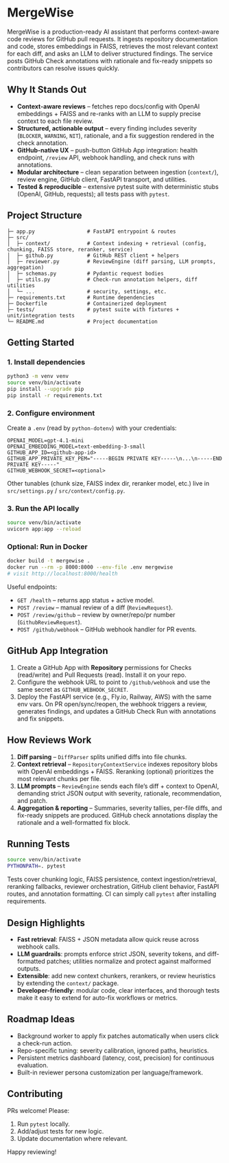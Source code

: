 # MergeWise

MergeWise is a production-ready AI assistant that performs context-aware code reviews for GitHub pull requests. It ingests repository documentation and code, stores embeddings in FAISS, retrieves the most relevant context for each diff, and asks an LLM to deliver structured findings. The service posts GitHub Check annotations with rationale and fix-ready snippets so contributors can resolve issues quickly.

## Why It Stands Out
- **Context-aware reviews** – fetches repo docs/config with OpenAI embeddings + FAISS and re-ranks with an LLM to supply precise context to each file review.
- **Structured, actionable output** – every finding includes severity (`BLOCKER`, `WARNING`, `NIT`), rationale, and a fix suggestion rendered in the check annotation.
- **GitHub-native UX** – push-button GitHub App integration: health endpoint, `/review` API, webhook handling, and check runs with annotations.
- **Modular architecture** – clean separation between ingestion (`context/`), review engine, GitHub client, FastAPI transport, and utilities.
- **Tested & reproducible** – extensive pytest suite with deterministic stubs (OpenAI, GitHub, requests); all tests pass with `pytest`.

## Project Structure
```
├─ app.py                 # FastAPI entrypoint & routes
├─ src/
│  ├─ context/            # Context indexing + retrieval (config, chunking, FAISS store, reranker, service)
│  ├─ github.py           # GitHub REST client + helpers
│  ├─ reviewer.py         # ReviewEngine (diff parsing, LLM prompts, aggregation)
│  ├─ schemas.py          # Pydantic request bodies
│  ├─ utils.py            # Check-run annotation helpers, diff utilities
│  └─ ...                 # security, settings, etc.
├─ requirements.txt       # Runtime dependencies
├─ Dockerfile             # Containerized deployment
├─ tests/                 # pytest suite with fixtures + unit/integration tests
└─ README.md              # Project documentation
```

## Getting Started
### 1. Install dependencies
```bash
python3 -m venv venv
source venv/bin/activate
pip install --upgrade pip
pip install -r requirements.txt
```

### 2. Configure environment
Create a `.env` (read by `python-dotenv`) with your credentials:
```
OPENAI_MODEL=gpt-4.1-mini
OPENAI_EMBEDDING_MODEL=text-embedding-3-small
GITHUB_APP_ID=<github-app-id>
GITHUB_APP_PRIVATE_KEY_PEM="-----BEGIN PRIVATE KEY-----\n...\n-----END PRIVATE KEY-----"
GITHUB_WEBHOOK_SECRET=<optional>
``` 
Other tunables (chunk size, FAISS index dir, reranker model, etc.) live in `src/settings.py` / `src/context/config.py`.

### 3. Run the API locally
```bash
source venv/bin/activate
uvicorn app:app --reload
```

### Optional: Run in Docker
```bash
docker build -t mergewise .
docker run --rm -p 8000:8000 --env-file .env mergewise
# visit http://localhost:8000/health
```

Useful endpoints:
- `GET /health` – returns app status + active model.
- `POST /review` – manual review of a diff (`ReviewRequest`).
- `POST /review/github` – review by owner/repo/pr number (`GithubReviewRequest`).
- `POST /github/webhook` – GitHub webhook handler for PR events.

## GitHub App Integration
1. Create a GitHub App with **Repository** permissions for Checks (read/write) and Pull Requests (read). Install it on your repo.
2. Configure the webhook URL to point to `/github/webhook` and use the same secret as `GITHUB_WEBHOOK_SECRET`.
3. Deploy the FastAPI service (e.g., Fly.io, Railway, AWS) with the same env vars. On PR open/sync/reopen, the webhook triggers a review, generates findings, and updates a GitHub Check Run with annotations and fix snippets.

## How Reviews Work
1. **Diff parsing** – `DiffParser` splits unified diffs into file chunks.
2. **Context retrieval** – `RepositoryContextService` indexes repository blobs with OpenAI embeddings + FAISS. Reranking (optional) prioritizes the most relevant chunks per file.
3. **LLM prompts** – `ReviewEngine` sends each file’s diff + context to OpenAI, demanding strict JSON output with severity, rationale, recommendation, and patch.
4. **Aggregation & reporting** – Summaries, severity tallies, per-file diffs, and fix-ready snippets are produced. GitHub check annotations display the rationale and a well-formatted fix block.

## Running Tests
```bash
source venv/bin/activate
PYTHONPATH=. pytest
```
Tests cover chunking logic, FAISS persistence, context ingestion/retrieval, reranking fallbacks, reviewer orchestration, GitHub client behavior, FastAPI routes, and annotation formatting. CI can simply call `pytest` after installing requirements.

## Design Highlights
- **Fast retrieval**: FAISS + JSON metadata allow quick reuse across webhook calls.
- **LLM guardrails**: prompts enforce strict JSON, severity tokens, and diff-formatted patches; utilities normalize and protect against malformed outputs.
- **Extensible**: add new context chunkers, rerankers, or review heuristics by extending the `context/` package.
- **Developer-friendly**: modular code, clear interfaces, and thorough tests make it easy to extend for auto-fix workflows or metrics.

## Roadmap Ideas
- Background worker to apply fix patches automatically when users click a check-run action.
- Repo-specific tuning: severity calibration, ignored paths, heuristics.
- Persistent metrics dashboard (latency, cost, precision) for continuous evaluation.
- Built-in reviewer persona customization per language/framework.

## Contributing
PRs welcome! Please:
1. Run `pytest` locally.
2. Add/adjust tests for new logic.
3. Update documentation where relevant.

Happy reviewing!
